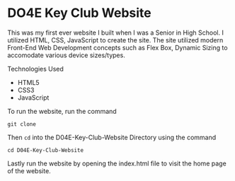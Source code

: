 # DO4E Key Club Website
This was my first ever website I built when I was a Senior in High School. I utilized HTML, CSS, JavaScript to create the site. The site 
utilized modern Front-End Web Development concepts such as Flex Box, Dynamic Sizing to accomodate various device sizes/types. 

Technologies Used 
- HTML5
- CSS3
- JavaScript

To run the website, run the command 
```
git clone 
```
Then ```cd``` into the D04E-Key-Club-Website Directory using the command 
```
cd D04E-Key-Club-Website
```
Lastly run the website by opening the index.html file to visit the home page of the website. 
